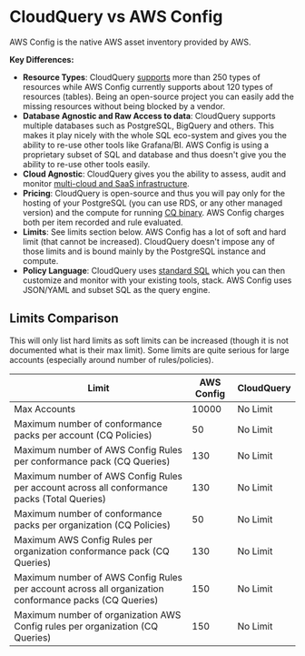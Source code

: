 # CloudQuery vs AWS Config

AWS Config is the native AWS asset inventory provided by AWS.

**Key Differences:**

- **Resource Types**: CloudQuery [supports](https://www.cloudquery.io/plugins/aws/tables) more than 250 types of resources while AWS Config currently supports about 120 types of resources (tables). Being an open-source project you can easily add the missing resources without being blocked by a vendor.
- **Database Agnostic and Raw Access to data**: CloudQuery supports multiple databases such as PostgreSQL, BigQuery and others. This makes it play nicely with the whole SQL eco-system and gives you the ability to re-use other tools like Grafana/BI. AWS Config is using a proprietary subset of SQL and database and thus doesn't give you the ability to re-use other tools easily.
- **Cloud Agnostic**: CloudQuery gives you the ability to assess, audit and monitor [multi-cloud and SaaS infrastructure](https://hub.cloudquery.io).
- **Pricing**: CloudQuery is open-source and thus you will pay only for the hosting of your PostgreSQL (you can use RDS, or any other managed version) and the compute for running [CQ binary](../deployment/overview). AWS Config charges both per item recorded and rule evaluated.
- **Limits**: See limits section below. AWS Config has a lot of soft and hard limit (that cannot be increased). CloudQuery doesn't impose any of those limits and is bound mainly by the PostgreSQL instance and compute.
- **Policy Language**: CloudQuery uses [standard SQL](https://github.com/cloudquery/cloudquery/tree/main/plugins/source/aws/policies) which you can then customize and monitor with your existing tools, stack. AWS Config uses JSON/YAML and subset SQL as the query engine.

## Limits Comparison

This will only list hard limits as soft limits can be increased (though it is not documented what is their max limit). Some limits are quite serious for large accounts (especially around number of rules/policies).

| Limit                                                                                                 | AWS Config | CloudQuery |
| ----------------------------------------------------------------------------------------------------- | ---------- | ---------- |
| Max Accounts                                                                                          | 10000      | No Limit   |
| Maximum number of conformance packs per account (CQ Policies)                                         | 50         | No Limit   |
| Maximum number of AWS Config Rules per conformance pack (CQ Queries)                                  | 130        | No Limit   |
| Maximum number of AWS Config Rules per account across all conformance packs (Total Queries)           | 130        | No Limit   |
| Maximum number of conformance packs per organization (CQ Policies)                                    | 50         | No Limit   |
| Maximum AWS Config Rules per organization conformance pack (CQ Queries)                               | 130        | No Limit   |
| Maximum number of AWS Config Rules per account across all organization conformance packs (CQ Queries) | 150        | No Limit   |
| Maximum number of organization AWS Config rules per organization (CQ Queries)                         | 150        | No Limit   |
